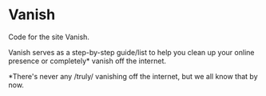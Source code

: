 # Vanish
Code for the site Vanish.

Vanish serves as a step-by-step guide/list to help you clean up your online presence or completely* vanish off the internet.

*There's never any /truly/ vanishing off the internet, but we all know that by now.
